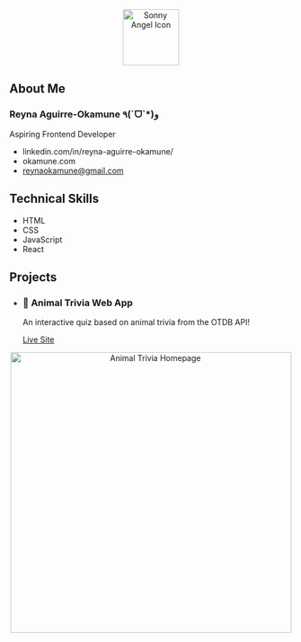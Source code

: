 <div align="center">
  <img src="https://media0.giphy.com/media/v1.Y2lkPTc5MGI3NjExaG5zaTRlNHVybzFjMnBzMGQ0bzJ1bTdtMGFpN2U5OHd3bXo1eDlmayZlcD12MV9pbnRlcm5hbF9naWZfYnlfaWQmY3Q9cw/nWYGIHdbX4oh7gUVpH/giphy.gif" alt="Sonny Angel Icon" width="100"/>
</div>

## About Me

### Reyna Aguirre-Okamune ٩(ˊᗜˋ*)و
Aspiring Frontend Developer

- linkedin.com/in/reyna-aguirre-okamune/
- okamune.com
- reynaokamune@gmail.com

## Technical Skills
- HTML
- CSS
- JavaScript
- React

## Projects

- ### 🐯 Animal Trivia Web App
    An interactive quiz based on animal trivia from the OTDB API!
  
    [Live Site](https://animal-trivia-sigma.vercel.app/)
  
   
<div align="center">
  <img src="https://github.com/user-attachments/assets/17806d91-4d3c-4559-9f5f-458b598cdb49" alt="Animal Trivia Homepage" width="500"/>
</div>

